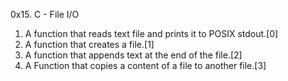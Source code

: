 0x15. C - File I/O

1. A function that reads text file and prints it to POSIX stdout.[0]
2. A function that creates a file.[1]
3. A function that appends text at the end of the file.[2]
4. A Function that copies a content of a file to another file.[3]
 
